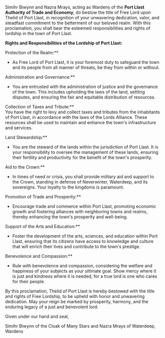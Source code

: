 Simihr Biwynn and Nazra Mrays, acting as Wardens of the **Port Llast Authority of Trade and Economy**, do bestow the title of Free Lord upon Thelid of Port Llast, in recognition of your unwavering dedication, valor, and steadfast commitment to the betterment of our beloved realm. With this proclamation, you shall bear the esteemed responsibilities and rights of lordship in the town of Port Llast.
 
**Rights and Responsibilities of the Lordship of Port Llast:**
 
Protection of the Realm:**  
- As Free Lord of Port Llast, it is your foremost duty to safeguard the town and its people from all manner of threats, be they from within or without.
 
Administration and Governance:**  
- You are entrusted with the administration of justice and the governance of the town. This includes upholding the laws of the land, settling disputes, and ensuring the fair and equitable distribution of resources.
 
Collection of Taxes and Tribute:**  
You have the right to levy and collect taxes and tributes from the inhabitants of Port Llast, in accordance with the laws of the Lords Alliance. These resources shall be used to maintain and enhance the town's infrastructure and services.
 
Land Stewardship:**  
- You are the steward of the lands within the jurisdiction of Port Llast. It is your responsibility to oversee the management of these lands, ensuring their fertility and productivity for the benefit of the town's prosperity.
 
Aid to the Crown:**  
- In times of need or crisis, you shall provide military aid and support to the Crown, standing in defense of Neverwinter, Waterdeep, and its sovereigns. Your loyalty to the kingdoms is paramount.
 
Promotion of Trade and Prosperity:**  
- Encourage trade and commerce within Port Llast, promoting economic growth and fostering alliances with neighboring towns and realms, thereby enhancing the town's prosperity and well-being.
 
Support of the Arts and Education:**  
- Foster the development of the arts, sciences, and education within Port Llast, ensuring that its citizens have access to knowledge and culture that will enrich their lives and contribute to the town's prestige.
 
Benevolence and Compassion:**  
- Rule with benevolence and compassion, considering the welfare and happiness of your subjects as your ultimate goal. Show mercy where it is just and kindness where it is needed, for a true lord is one who cares for their people.
 
By this proclamation, Thelid of Port Llast is hereby bestowed with the title and rights of Free Lordship, to be upheld with honor and unwavering dedication. May your reign be marked by prosperity, harmony, and the enduring legacy of a just and benevolent lord.
 
Given under our hand and seal,
 
Simihr Biwynn of the Cloak of Many Stars and Nazra Mrays of Waterdeep, Wardens